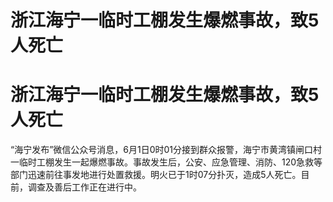 # 浙江海宁一临时工棚发生爆燃事故，致5人死亡

# 浙江海宁一临时工棚发生爆燃事故，致5人死亡

“海宁发布”微信公众号消息，6月1日0时01分接到群众报警，海宁市黄湾镇闸口村一临时工棚发生一起爆燃事故。事故发生后，公安、应急管理、消防、120急救等部门迅速前往事发地进行处置救援。明火已于1时07分扑灭，造成5人死亡。目前，调查及善后工作正在进行中。

